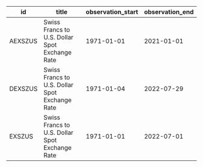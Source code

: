 | id      | title                                          | observation_start   | observation_end   |
|---------|------------------------------------------------|---------------------|-------------------|
| AEXSZUS | Swiss Francs to U.S. Dollar Spot Exchange Rate | 1971-01-01          | 2021-01-01        |
| DEXSZUS | Swiss Francs to U.S. Dollar Spot Exchange Rate | 1971-01-04          | 2022-07-29        |
| EXSZUS  | Swiss Francs to U.S. Dollar Spot Exchange Rate | 1971-01-01          | 2022-07-01        |